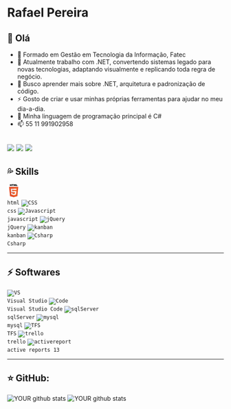 <!--### Hi there 👋 -->

# Rafael Pereira
## 👋 Olá 
- 👯  Formado em Gestão em Tecnologia da Informação, Fatec
- 🔭  Atualmente trabalho com .NET, convertendo sistemas legado para novas tecnologias, adaptando visualmente e replicando toda regra de negócio.
- 🌱  Busco aprender mais sobre .NET, arquitetura e padronização de código.
- ⚡   Gosto de criar e usar minhas próprias ferramentas para ajudar no meu dia-a-dia.
- 💬  Minha linguagem de programação principal é C#
- 📫  55 11 991902958

[<img src = "https://img.shields.io/badge/facebook-%231877F2.svg?&style=for-the-badge&logo=facebook&logoColor=white">](https://www.facebook.com/rafabanguela)
[<img src="https://img.shields.io/badge/linkedin-%230077B5.svg?&style=for-the-badge&logo=linkedin&logoColor=white" />](https://www.linkedin.com/in/rafael-pereira-679419127/) 
[<img src = "https://img.shields.io/badge/instagram-%23E4405F.svg?&style=for-the-badge&logo=instagram&logoColor=white">](https://www.instagram.com/banguela.jpg/) 
----

##  :sweat_drops:  Skills
<code><img height="30" src="https://raw.githubusercontent.com/github/explore/80688e429a7d4ef2fca1e82350fe8e3517d3494d/topics/html/html.png" alt="HTML5"/> html</code>
<code><img height="30" src="https://github.com/banguelajpg/banguelajpg/blob/main/icones/css.gif" alt="CSS"/> css</code>
<code><img height="30" src="https://github.com/banguelajpg/banguelajpg/blob/main/icones/javascript.png" alt="Javascript"/> javascript</code>
<code><img height="30" src="https://github.com/banguelajpg/banguelajpg/blob/main/icones/jquery.png" alt="jQuery"/> jQuery</code>
<code><img height="30" src="https://github.com/banguelajpg/banguelajpg/blob/main/icones/kanban.png" alt="kanban"/> kanban</code>
<code><img height="30" src="https://docs.microsoft.com/en-us/windows/images/csharp-logo.png" alt="Csharp"/> Csharp</code>

 ----
 
##  ⚡  Softwares

<code><img height="30" src="https://github.com/banguelajpg/banguelajpg/blob/main/icones/vstudio.png" alt="VS"/> Visual Studio</code>
<code><img height="30" src="https://github.com/banguelajpg/banguelajpg/blob/main/icones/vscode.png" alt="Code"/> Visual Studio Code</code>
<code><img height="30" src="https://github.com/banguelajpg/banguelajpg/blob/main/icones/sqlserver.png" alt="sqlServer"/> sqlServer</code>
<code><img height="30" src="https://github.com/banguelajpg/banguelajpg/blob/main/icones/mysql.png" alt="mysql"/> mysql</code>
<code><img height="30" src="https://github.com/banguelajpg/banguelajpg/blob/main/icones/tfs.png" alt="TFS"/> TFS</code>
<code><img height="30" src="https://github.com/banguelajpg/banguelajpg/blob/main/icones/trello.png" alt="trello"/> trello</code>
<code><img height="30" src="https://github.com/banguelajpg/banguelajpg/blob/main/icones/activereport.png" alt="activereport"/> active reports 13</code>
  
----
## ⭐ GitHub:

![YOUR github stats](https://github-readme-stats.vercel.app/api?username=rps90&theme=chartreuse-dark&show_icons=true)
![YOUR github stats](https://github-readme-stats.vercel.app/api/top-langs/?username=rps90&theme=chartreuse-dark&show_icons=true)


<!--
[<img src="https://img.shields.io/badge/twitter-%231DA1F2.svg?&style=for-the-badge&logo=twitter&logoColor=white" />](https://twitter.com/chiquinelli) 


![snake animation](https://github.com/Chiquinelli/Chiquinelli/blob/output/github-contribution-grid-snake.svg)
-->
